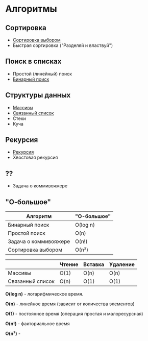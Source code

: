 # Алгоритмы

## Сортировка
* [Сортировка выбором](https://github.com/PollyVern/PVAlgorithmsSwift/blob/main/Algorithms/SelectionSort.md)
* Быстрая сортировка ("Разделяй и властвуй")

## Поиск в списках
* Простой (линейный) поиск
* [Бинарный поиск](https://github.com/PollyVern/PVAlgorithmsSwift/blob/main/Algorithms/BinarySearch.md)

## Структуры данных
* [Массивы](https://github.com/PollyVern/PVAlgorithmsSwift/blob/fbc683cb9b8acdf097a1a3fd95371f73d9928a61/Algorithms/ArrayList.md)
* [Связанный список](https://github.com/PollyVern/PVAlgorithmsSwift/blob/main/Algorithms/LinkedList.md)
* Стеки
* Куча

## Рекурсия
* [Рекурсия](https://github.com/PollyVern/PVAlgorithmsSwift/blob/13982fc3e00f8aa94309f2299b818170d7d1ebb1/Algorithms/Recursion.md)
* Хвостовая рекурсия

## ??
* Задача о коммивояжере


## "О-большое"
| Алгоритм  | "О-большое" |
| ------------- | ------------- |
| Бинарный поиск  | O(log n)  |
| Простой поиск | O(n) |
| Задача о коммивояжере | O(n!) |
| Сортировка выбором | O(n²) |


|   | Чтение | Вставка | Удаление |
| ------------- | ------------- | ------------- | ------------- |
| Массивы | O(1) | O(n)| O(n) |
| Связанный список | O(n) | O(1)| O(1) |

__O(log n)__ - логарифмическое время.

__O(n)__ - линейное время (зависит от количества элементов)

__O(1)__ - постоянное время (операция простая и малоресурсная)

__O(n!)__ - факториальное время

__O(n²)__ - 
